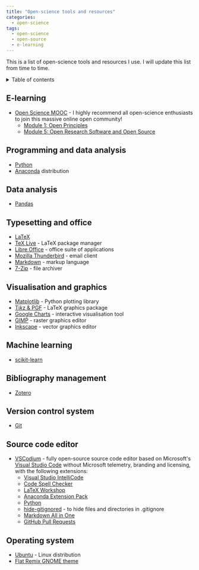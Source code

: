 ```yaml
---
title: "Open-science tools and resources"
categories:
  - open-science
tags:
  - open-science
  - open-source
  - e-learning
---
```


This is a list of open-science tools and resources I use. I will update this list from time to time.

<details markdown="1">
<summary>Table of contents</summary>

- [E-learning](#e-learning)
- [Programming and data analysis](#programming-and-data-analysis)
- [Data analysis](#data-analysis)
- [Typesetting and office](#typesetting-and-office)
- [Visualisation and graphics](#visualisation-and-graphics)
- [Machine learning](#machine-learning)
- [Bibliography management](#bibliography-management)
- [Version control system](#version-control-system)
- [Source code editor](#source-code-editor)
- [Operating system](#operating-system)

</details>

## E-learning

* [Open Science MOOC](https://opensciencemooc.eu/) - I highly recommend all open-science enthusiasts to join this massive online open community! 
  * [Module 1: Open Principles](https://eliademy.com/cert/51789a843b13a9e9fc1dd4b73003641a.html)
  * [Module 5: Open Research Software and Open Source](https://eliademy.com/catalog/catalog/product/view/sku/02d7338a7e)

## Programming and data analysis

* [Python](https://www.python.org/)
* [Anaconda](https://www.anaconda.com/) distribution

## Data analysis

* [Pandas](https://pandas.pydata.org/)

## Typesetting and office

* [LaTeX](https://www.latex-project.org/)
* [TeX Live](https://tug.org/texlive/) - LaTeX package manager
* [Libre Office](https://www.libreoffice.org/) - office suite of applications
* [Mozilla Thunderbird](https://www.thunderbird.net/) - email client
* [Markdown](https://daringfireball.net/projects/markdown/syntax) - markup language
* [7-Zip](https://www.7-zip.org/) - file archiver

## Visualisation and graphics

* [Matplotlib](https://matplotlib.org/) - Python plotting library
* [Ti*k*z & PGF](https://ctan.org/pkg/pgf) - LaTeX graphics package
* [Google Charts](https://developers.google.com/chart/) - interactive visualisation tool
* [GIMP](https://www.gimp.org/) - raster graphics editor
* [Inkscape](https://inkscape.org/) - vector graphics editor

## Machine learning

* [scikit-learn](https://scikit-learn.org/) 

## Bibliography management

* [Zotero](https://www.zotero.org) 
  
## Version control system

* [Git](https://git-scm.com/) 

## Source code editor

* [VSCodium](https://vscodium.github.io/) - fully open-source source code editor based on Microsoft's [Visual Studio Code](https://code.visualstudio.com/) without Microsoft telemetry, branding and licensing, with the following extensions:
  * [Visual Studio IntelliCode](https://marketplace.visualstudio.com/items?itemName=VisualStudioExptTeam.vscodeintellicode)
  * [Code Spell Checker](https://marketplace.visualstudio.com/items?itemName=streetsidesoftware.code-spell-checker)
  * [LaTeX Workshop](https://marketplace.visualstudio.com/items?itemName=James-Yu.latex-workshop)
  * [Anaconda Extension Pack](https://marketplace.visualstudio.com/items?itemName=ms-python.anaconda-extension-pack)
  * [Python](https://marketplace.visualstudio.com/items?itemName=ms-python.python)
  * [hide-gitignored](https://marketplace.visualstudio.com/items?itemName=npxms.hide-gitignored) - to hide files and directories in .gitignore
  * [Markdown All in One](https://marketplace.visualstudio.com/itemdetails?itemName=yzhang.markdown-all-in-one) 
  * [GitHub Pull Requests](https://marketplace.visualstudio.com/items?itemName=GitHub.vscode-pull-request-github)
  
## Operating system

* [Ubuntu](https://www.ubuntu.com/) - Linux distribution
* [Flat Remix GNOME theme](https://drasite.com/flat-remix-gnome)